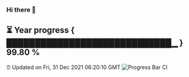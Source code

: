 ### Hi there 👋
⏳ Year progress { █████████████████████████████▁ } 99.80 %
---
⏰ Updated on Fri, 31 Dec 2021 06:20:10 GMT
![Progress Bar CI](https://github.com/liununu/liununu/workflows/Progress%20Bar%20CI/badge.svg)
